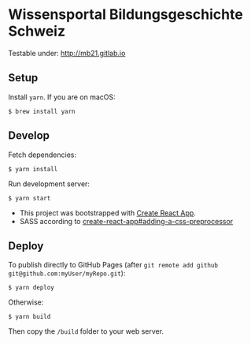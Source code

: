 # Wissensportal Bildungsgeschichte Schweiz

Testable under: <http://mb21.gitlab.io>

## Setup

Install `yarn`. If you are on macOS:

    $ brew install yarn

## Develop

Fetch dependencies:

    $ yarn install

Run development server:

    $ yarn start

- This project was bootstrapped with [Create React App](https://github.com/facebookincubator/create-react-app).
- SASS according to [create-react-app#adding-a-css-preprocessor](https://github.com/facebookincubator/create-react-app/blob/master/packages/react-scripts/template/README.md#adding-a-css-preprocessor-sass-less-etc)

## Deploy

To publish directly to GitHub Pages (after `git remote add github git@github.com:myUser/myRepo.git`):

    $ yarn deploy

Otherwise:

    $ yarn build

Then copy the `/build` folder to your web server.

